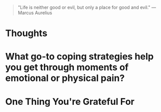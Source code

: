 
> \"Life is neither good or evil, but only a place for good and evil.\" — Marcus Aurelius

# Thoughts

# What go-to coping strategies help you get through moments of emotional or physical pain?

# One Thing You're Grateful For

